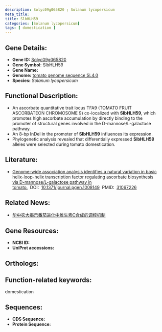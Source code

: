 ```yaml
---
description: Solyc09g065820 ; Solanum lycopersicum
meta_title:
title: SlbHLH59
categories: [Solanum lycopersicum]
tags: [ domestication ]
---
```


## Gene Details:
- **Gene ID:**	[Solyc09g065820]()
- **Gene Symbol:** SlbHLH59
- **Gene Name:** 
- **Genome:** [tomato genome sequence SL4.0]()
- **Species:** *Solanum lycopersicum*

## Functional Description:
   - An ascorbate quantitative trait locus TFA9 (TOMATO FRUIT ASCORBATEON CHROMOSOME 9) co-localized with **SlbHLH59**, which promotes high ascorbate accumulation by directly binding to the promoter of structural genes involved in the D-mannose/L-galactose pathway.
   - An 8-bp InDel in the promoter of **SlbHLH59** influences its expression.
   - Phylogenetic analysis revealed that differentially expressed **SlbHLH59** alleles were selected during tomato domestication.

## Literature:
   - [Genome-wide association analysis identifies a natural variation in basic helix-loop-helix transcription factor regulating ascorbate biosynthesis via D-mannose/L-galactose pathway in tomato.]( https://journals.plos.org/plosgenetics/article?id=10.1371/journal.pgen.1008149)&nbsp;&nbsp;DOI:&nbsp;&nbsp;[10.1371/journal.pgen.1008149](https://journals.plos.org/plosgenetics/article?id=10.1371/journal.pgen.1008149)&nbsp;&nbsp;PMID:&nbsp;&nbsp;[31067226](https://pubmed.ncbi.nlm.nih.gov/31067226/)

## Related News:
   - [华中农大揭示番茄进化中维生素C合成的调控机制](https://mp.weixin.qq.com/s?__biz=MzIyOTY2NDYyNQ==&mid=2247491850&idx=2&sn=d3735af6fe3c389d62b8fd3874da2f17&chksm=e8bd9314dfca1a02d5f66a72aa6d2d74e48e2eb88170dd4dfcbb0dd8869cef7bee384aeab17f&scene=27#wechat_redirect)

## Gene Resources:
- **NCBI ID:** [](https://www.ncbi.nlm.nih.gov/gene/?term=)
- **UniProt accessions:** [](https://www.uniprot.org/uniprotkb//entry)

## Orthologs:

## Function-related keywords:
domestication

## Sequences:
- **CDS Sequence:**
- **Protein Sequence:**
